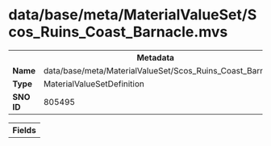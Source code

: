 <h1>data/base/meta/MaterialValueSet/Scos_Ruins_Coast_Barnacle.mvs</h1><table><tr><th colspan="100%">Metadata</th></tr><tr><td><b>Name</b></td><td>data/base/meta/MaterialValueSet/Scos_Ruins_Coast_Barnacle.mvs</td></tr><tr><td><b>Type</b></td><td>MaterialValueSetDefinition</td></tr><tr><td><b>SNO ID</b></td><td>805495</td></tr></table>

<table><tr><th colspan="100%">Fields</th></tr></table>

